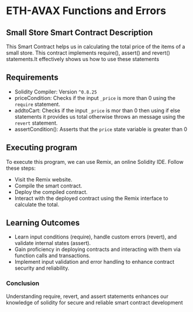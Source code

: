 # ETH-AVAX Functions and Errors

## Small Store Smart Contract Description
This Smart Contract helps us in calculating the total price of the items of a small store. This contract implements require(), assert() and revert() statements.It effectively shows us how to use these statements


## Requirements
- Solidity Compiler: Version `^0.8.25`
- priceCondition: Checks if the input `_price` is more than 0 using the `require` statement.
- addtoCart: Checks if the input `_price` is mor than 0 then using if else statements it provides us total otherwise throws an message using the `revert` statement.
- assertCondition(): Asserts that the `price` state variable is greater than 0


## Executing program
To execute this program, we can use Remix, an online Solidity IDE. Follow these steps:

- Visit the Remix website.
- Compile the smart contract.
- Deploy the compiled contract.
- Interact with the deployed contract using the Remix interface to calculate the total.

## Learning Outcomes
- Learn input conditions (require), handle custom errors (revert), and validate internal states (assert).
- Gain proficiency in deploying contracts and interacting with them via function calls and transactions.
- Implement input validation and error handling to enhance contract security and reliability.


### Conclusion
Understanding require, revert, and assert statements enhances our knowledge of solidity for secure and reliable smart contract development




